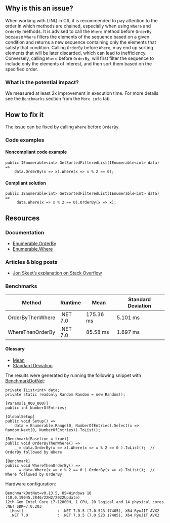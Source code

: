 ## Why is this an issue?

When working with LINQ in C#, it is recommended to pay attention to the order in which methods are chained, especially when using
`Where` and `OrderBy` methods. It is advised to call the `Where` method before `OrderBy` because
`Where` filters the elements of the sequence based on a given condition and returns a new sequence containing only the elements that
satisfy that condition. Calling `OrderBy` before `Where`, may end up sorting elements that will be later discarded, which can
lead to inefficiency. Conversely, calling `Where` before `OrderBy`, will first filter the sequence to include only the elements
of interest, and then sort them based on the specified order.

### What is the potential impact?

We measured at least 2x improvement in execution time. For more details see the `Benchmarks` section from the `More info`
tab.

## How to fix it

The issue can be fixed by calling `Where` before `OrderBy`.

### Code examples

#### Noncompliant code example

    public IEnumerable<int> GetSortedFilteredList(IEnumerable<int> data) =>
        data.OrderBy(x => x).Where(x => x % 2 == 0);

#### Compliant solution

    public IEnumerable<int> GetSortedFilteredList(IEnumerable<int> data) =>
         data.Where(x => x % 2 == 0).OrderBy(x => x);

## Resources

### Documentation

-  [Enumerable.OrderBy](https://learn.microsoft.com/en-us/dotnet/api/system.linq.enumerable.orderby)
-  [Enumerable.Where](https://learn.microsoft.com/en-us/dotnet/api/system.linq.enumerable.where)

### Articles & blog posts

-  [Jon Skeet’s explanation on Stack
  Overflow](https://stackoverflow.com/questions/7499384/does-the-order-of-linq-functions-matter/7499454#7499454)

### Benchmarks

| Method | Runtime | Mean | Standard Deviation |
| --- | --- | --- | --- |
| OrderByThenWhere | .NET 7.0 | 175.36 ms | 5.101 ms |
| WhereThenOrderBy | .NET 7.0 | 85.58 ms | 1.697 ms |

#### Glossary

-  [Mean](https://en.wikipedia.org/wiki/Arithmetic_mean)
-  [Standard Deviation](https://en.wikipedia.org/wiki/Standard_deviation)

The results were generated by running the following snippet with [BenchmarkDotNet](https://github.com/dotnet/BenchmarkDotNet):

    private IList<int> data;
    private static readonly Random Random = new Random();
    
    [Params(1_000_000)]
    public int NumberOfEntries;
    
    [GlobalSetup]
    public void Setup() =>
        data = Enumerable.Range(0, NumberOfEntries).Select(x => Random.Next(0, NumberOfEntries)).ToList();
    
    [Benchmark(Baseline = true)]
    public void OrderByThenWhere() =>
        _ = data.OrderBy(x => x).Where(x => x % 2 == 0 ).ToList();  // OrderBy followed by Where
    
    [Benchmark]
    public void WhereThenOrderBy() =>
        _ = data.Where(x => x % 2 == 0 ).OrderBy(x => x).ToList();  // Where followed by OrderBy

Hardware configuration:

    BenchmarkDotNet=v0.13.5, OS=Windows 10 (10.0.19045.2846/22H2/2022Update)
    12th Gen Intel Core i7-12800H, 1 CPU, 20 logical and 14 physical cores
    .NET SDK=7.0.203
      [Host]               : .NET 7.0.5 (7.0.523.17405), X64 RyuJIT AVX2
      .NET 7.0             : .NET 7.0.5 (7.0.523.17405), X64 RyuJIT AVX2